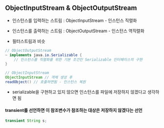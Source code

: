 ## ObjectInputStream & ObjectOutputStream

- 인스턴스를 입력하는 스트림 : ObjectInputStream - 인스턴스 직렬화
- 인스턴스를 출력하는 스트림 : ObjectOutputStream - 인스턴스 역직렬화

- 필터스트림과 비슷

```java
// ObjectOutputStream
~ implements java.io.Serializable {
    // 인스턴스를 직렬화를 위한 기본 조건인 Serializable 인터페이스의 구현
}
```

```java
// ObjectInputStream
ObjectInputStream // 객체 생성 후
readObject() // 호출하면됨 - 인스턴스 복원
```

- serializable을 구현하고 있지 않으면 인스턴스를 파일에 저장하지 않겠다고 생각하면 됨

#### transient를 선언하면 이 참조변수가 참조하는 대상은 저장하지 않겠다는 선언

```java
transient String s;
```